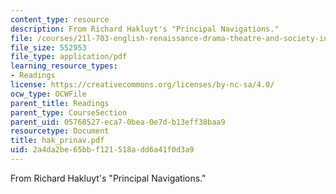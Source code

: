 ```yaml
---
content_type: resource
description: From Richard Hakluyt's "Principal Navigations."
file: /courses/21l-703-english-renaissance-drama-theatre-and-society-in-the-age-of-shakespeare-fall-2003/2a4da2be65bbf121518add6a41f0d3a9_hak_prinav.pdf
file_size: 552953
file_type: application/pdf
learning_resource_types:
- Readings
license: https://creativecommons.org/licenses/by-nc-sa/4.0/
ocw_type: OCWFile
parent_title: Readings
parent_type: CourseSection
parent_uid: 05768527-eca7-0bea-0e7d-b13eff38baa9
resourcetype: Document
title: hak_prinav.pdf
uid: 2a4da2be-65bb-f121-518a-dd6a41f0d3a9
---
```

From Richard Hakluyt's "Principal Navigations."